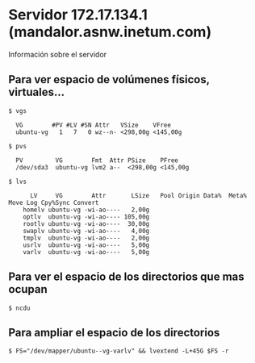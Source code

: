 # Servidor 172.17.134.1 (mandalor.asnw.inetum.com)

Información sobre el servidor

## Para ver espacio de volúmenes físicos, virtuales...

    $ vgs

```
  VG        #PV #LV #SN Attr   VSize    VFree
  ubuntu-vg   1   7   0 wz--n- <298,00g <145,00g
```    

    $ pvs

```
  PV         VG        Fmt  Attr PSize    PFree
  /dev/sda3  ubuntu-vg lvm2 a--  <298,00g <145,00g
```    

    $ lvs
```
      LV     VG        Attr       LSize   Pool Origin Data%  Meta%  Move Log Cpy%Sync Convert
    homelv ubuntu-vg -wi-ao----   2,00g
    optlv  ubuntu-vg -wi-ao---- 105,00g
    rootlv ubuntu-vg -wi-ao----  30,00g
    swaplv ubuntu-vg -wi-ao----   4,00g
    tmplv  ubuntu-vg -wi-ao----   2,00g
    usrlv  ubuntu-vg -wi-ao----   5,00g
    varlv  ubuntu-vg -wi-ao----   5,00g
```

## Para ver el espacio de los directorios que mas ocupan

    $ ncdu

## Para ampliar el espacio de los directorios
    
    $ FS="/dev/mapper/ubuntu--vg-varlv" && lvextend -L+45G $FS -r